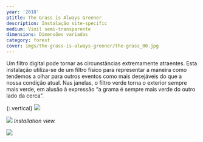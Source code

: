 ```yaml
---
year: '2018'
ptitle: The Grass is Always Greener
description: Instalação site-specific
medium: Vinil semi-transparente
dimensions: Dimensões variadas
category: forest
cover: imgs/the-grass-is-always-greener/the-grass_00.jpg
---
```

Um filtro digital pode tornar as circunstâncias extremamente atraentes. Esta instalação utiliza-se de um filtro físico para representar a maneira como tendemos a olhar para outros eventos como mais desejáveis do que a nossa condição atual. Nas janelas, o filtro verde torna o exterior sempre mais verde, em alusão à expressão “a grama é sempre mais verde do outro lado da cerca”.

{:.vertical}
![]({{site.baseurl}}/imgs/the-grass-is-always-greener/the-grass_01.jpg)

![]({{site.baseurl}}/imgs/the-grass-is-always-greener/the-grass_02.jpg)
_Installation view._

![]({{site.baseurl}}/imgs/the-grass-is-always-greener/the-grass_03.jpg)
